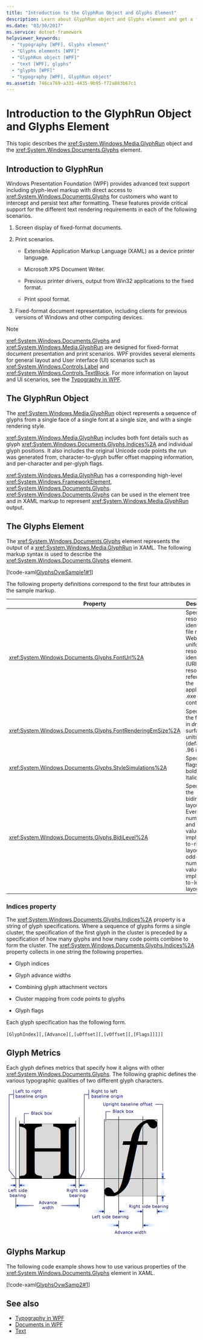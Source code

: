 ```yaml
---
title: "Introduction to the GlyphRun Object and Glyphs Element"
description: Learn about GlyphRun object and Glyphs element and get a full introduction to these Windows Presentation Foundation (WPF) features.
ms.date: "03/30/2017"
ms.service: dotnet-framework
helpviewer_keywords:
  - "typography [WPF], Glyphs element"
  - "Glyphs elements [WPF]"
  - "GlyphRun object [WPF]"
  - "text [WPF], glyphs"
  - "glyphs [WPF]"
  - "typography [WPF], GlyphRun object"
ms.assetid: 746ca769-a331-4435-9b95-f72a883b67c1
---
```

# Introduction to the GlyphRun Object and Glyphs Element

This topic describes the <xref:System.Windows.Media.GlyphRun> object and the <xref:System.Windows.Documents.Glyphs> element.

<a name="text_glyphrunovw_intro"></a>

## Introduction to GlyphRun

Windows Presentation Foundation (WPF) provides advanced text support including glyph-level markup with direct access to <xref:System.Windows.Documents.Glyphs> for customers who want to intercept and persist text after formatting. These features provide critical support for the different text rendering requirements in each of the following scenarios.

1. Screen display of fixed-format documents.

2. Print scenarios.

    - Extensible Application Markup Language (XAML) as a device printer language.

    - Microsoft XPS Document Writer.

    - Previous printer drivers, output from Win32 applications to the fixed format.

    - Print spool format.

3. Fixed-format document representation, including clients for previous versions of Windows and other computing devices.

> [!NOTE]
> <xref:System.Windows.Documents.Glyphs> and <xref:System.Windows.Media.GlyphRun> are designed for fixed-format document presentation and print scenarios. WPF provides several elements for general layout and User interface (UI) scenarios such as <xref:System.Windows.Controls.Label> and <xref:System.Windows.Controls.TextBlock>. For more information on layout and UI scenarios, see the [Typography in WPF](typography-in-wpf.md).

<a name="text_glyphrunovw_glyphrunobject"></a>

## The GlyphRun Object

The <xref:System.Windows.Media.GlyphRun> object represents a sequence of glyphs from a single face of a single font at a single size, and with a single rendering style.

<xref:System.Windows.Media.GlyphRun> includes both font details such as glyph <xref:System.Windows.Documents.Glyphs.Indices%2A> and individual glyph positions. It also includes the original Unicode code points the run was generated from, character-to-glyph buffer offset mapping information, and per-character and per-glyph flags.

<xref:System.Windows.Media.GlyphRun> has a corresponding high-level <xref:System.Windows.FrameworkElement>, <xref:System.Windows.Documents.Glyphs>. <xref:System.Windows.Documents.Glyphs> can be used in the element tree and in XAML markup to represent <xref:System.Windows.Media.GlyphRun> output.

<a name="text_glyphrunovw_glyphselement"></a>

## The Glyphs Element

The <xref:System.Windows.Documents.Glyphs> element represents the output of a <xref:System.Windows.Media.GlyphRun> in XAML. The following markup syntax is used to describe the <xref:System.Windows.Documents.Glyphs> element.

[!code-xaml[GlyphsOvwSample1#1](~/samples/snippets/csharp/VS_Snippets_Wpf/GlyphsOvwSample1/CS/default.xaml#1)]

The following property definitions correspond to the first four attributes in the sample markup.

|Property|Description|
|--------------|-----------------|
|<xref:System.Windows.Documents.Glyphs.FontUri%2A>|Specifies a resource identifier: file name, Web uniform resource identifier (URI), or resource reference in the application .exe or container.|
|<xref:System.Windows.Documents.Glyphs.FontRenderingEmSize%2A>|Specifies the font size in drawing surface units (default is .96 inches).|
|<xref:System.Windows.Documents.Glyphs.StyleSimulations%2A>|Specifies flags for bold and Italic styles.|
|<xref:System.Windows.Documents.Glyphs.BidiLevel%2A>|Specifies the bidirectional layout level. Even-numbered and zero values imply left-to-right layout; odd-numbered values imply right-to-left layout.|

<a name="text_glyphrunovw_indicesproperty"></a>

### Indices property

The <xref:System.Windows.Documents.Glyphs.Indices%2A> property is a string of glyph specifications. Where a sequence of glyphs forms a single cluster, the specification of the first glyph in the cluster is preceded by a specification of how many glyphs and how many code points combine to form the cluster. The <xref:System.Windows.Documents.Glyphs.Indices%2A> property collects in one string the following properties.

- Glyph indices

- Glyph advance widths

- Combining glyph attachment vectors

- Cluster mapping from code points to glyphs

- Glyph flags

Each glyph specification has the following form.

`[GlyphIndex][,[Advance][,[uOffset][,[vOffset][,[Flags]]]]]`

<a name="text_glyphrunovw_glyphmetrics"></a>

## Glyph Metrics

Each glyph defines metrics that specify how it aligns with other <xref:System.Windows.Documents.Glyphs>. The following graphic defines the various typographic qualities of two different glyph characters.

![Diagraph of glyph measurements](./media/glyph-example.png "glyph_example")

<a name="text_glyphrunovw_glyphsmarkup"></a>

## Glyphs Markup

The following code example shows how to use various properties of the <xref:System.Windows.Documents.Glyphs> element in XAML.

[!code-xaml[GlyphsOvwSamp2#1](~/samples/snippets/csharp/VS_Snippets_Wpf/GlyphsOvwSamp2/CS/default.xaml#1)]

## See also

- [Typography in WPF](typography-in-wpf.md)
- [Documents in WPF](documents-in-wpf.md)
- [Text](optimizing-performance-text.md)
